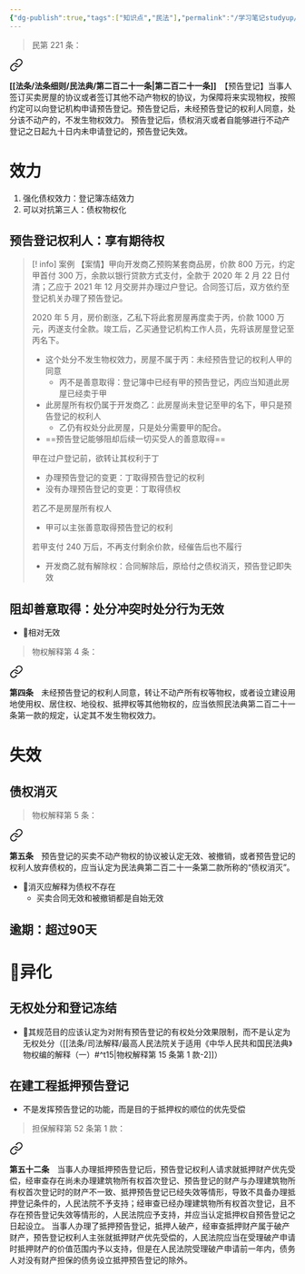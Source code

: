 ```yaml
---
{"dg-publish":true,"tags":["知识点","民法"],"permalink":"/学习笔记studyup/民法总论/预告登记/","dgPassFrontmatter":true,"created":"2024-11-14T18:35:17.781+08:00","updated":"2024-12-04T21:52:09.710+08:00"}
---
```


>民第 221 条：
<div class="transclusion internal-embed is-loaded"><a class="markdown-embed-link" href="/////#t221" aria-label="Open link"><svg xmlns="http://www.w3.org/2000/svg" width="24" height="24" viewBox="0 0 24 24" fill="none" stroke="currentColor" stroke-width="2" stroke-linecap="round" stroke-linejoin="round" class="svg-icon lucide-link"><path d="M10 13a5 5 0 0 0 7.54.54l3-3a5 5 0 0 0-7.07-7.07l-1.72 1.71"></path><path d="M14 11a5 5 0 0 0-7.54-.54l-3 3a5 5 0 0 0 7.07 7.07l1.71-1.71"></path></svg></a><div class="markdown-embed">



**[[法条/法条细则/民法典/第二百二十一条\|第二百二十一条]]**　【预告登记】当事人签订买卖房屋的协议或者签订其他不动产物权的协议，为保障将来实现物权，按照约定可以向登记机构申请预告登记。预告登记后，未经预告登记的权利人同意，处分该不动产的，不发生物权效力。
预告登记后，债权消灭或者自能够进行不动产登记之日起九十日内未申请登记的，预告登记失效。 

</div></div>

# 效力
1. 强化债权效力：登记簿冻结效力
2. 可以对抗第三人：债权物权化
## 预告登记权利人：享有期待权
>[! info] 案例
>【案情】甲向开发商乙预购某套商品房，价款 800 万元，约定甲首付 300 万，余款以银行贷款方式支付，全款于 2020 年 2 月 22 日付清；乙应于 2021 年 12 月交房并办理过户登记。合同签订后，双方依约至登记机关办理了预告登记。
>
>2020 年 5 月，房价剧涨，乙私下将此套房屋再度卖于丙，价款 1000 万元，丙遂支付全款。竣工后，乙买通登记机构工作人员，先将该房屋登记至丙名下。
>- 这个处分不发生物权效力，房屋不属于丙：未经预告登记的权利人甲的同意
>	- 丙不是善意取得：登记簿中已经有甲的预告登记，丙应当知道此房屋已经卖于甲
>- 此房屋所有权仍属于开发商乙：此房屋尚未登记至甲的名下，甲只是预告登记的权利人
>	- 乙仍有权处分此房屋，只是处分需要甲的配合。
>- ==预告登记能够阻却后续一切买受人的善意取得==
>
>甲在过户登记前，欲转让其权利于丁
>- 办理预告登记的变更：丁取得预告登记的权利
>- 没有办理预告登记的变更：丁取得债权
>
>若乙不是房屋所有权人
>- 甲可以主张善意取得预告登记的权利
>
>若甲支付 240 万后，不再支付剩余价款，经催告后也不履行
>- 开发商乙就有解除权：合同解除后，原给付之债权消灭，预告登记即失效
## 阻却善意取得：处分冲突时处分行为无效
- 🔆相对无效
>物权解释第 4 条：
<div class="transclusion internal-embed is-loaded"><a class="markdown-embed-link" href="////#t4" aria-label="Open link"><svg xmlns="http://www.w3.org/2000/svg" width="24" height="24" viewBox="0 0 24 24" fill="none" stroke="currentColor" stroke-width="2" stroke-linecap="round" stroke-linejoin="round" class="svg-icon lucide-link"><path d="M10 13a5 5 0 0 0 7.54.54l3-3a5 5 0 0 0-7.07-7.07l-1.72 1.71"></path><path d="M14 11a5 5 0 0 0-7.54-.54l-3 3a5 5 0 0 0 7.07 7.07l1.71-1.71"></path></svg></a><div class="markdown-embed">



**第四条**　未经预告登记的权利人同意，转让不动产所有权等物权，或者设立建设用地使用权、居住权、地役权、抵押权等其他物权的，应当依照民法典第二百二十一条第一款的规定，认定其不发生物权效力。 

</div></div>

# 失效
## 债权消灭
>物权解释第 5 条：
<div class="transclusion internal-embed is-loaded"><a class="markdown-embed-link" href="////#t5" aria-label="Open link"><svg xmlns="http://www.w3.org/2000/svg" width="24" height="24" viewBox="0 0 24 24" fill="none" stroke="currentColor" stroke-width="2" stroke-linecap="round" stroke-linejoin="round" class="svg-icon lucide-link"><path d="M10 13a5 5 0 0 0 7.54.54l3-3a5 5 0 0 0-7.07-7.07l-1.72 1.71"></path><path d="M14 11a5 5 0 0 0-7.54-.54l-3 3a5 5 0 0 0 7.07 7.07l1.71-1.71"></path></svg></a><div class="markdown-embed">



**第五条**　预告登记的买卖不动产物权的协议被认定无效、被撤销，或者预告登记的权利人放弃债权的，应当认定为民法典第二百二十一条第二款所称的“债权消灭”。 

</div></div>

- 🔆消灭应解释为债权不存在
	- 买卖合同无效和被撤销都是自始无效
## 逾期：超过90天
# 📍异化
## 无权处分和登记冻结
- 🔆其规范目的应该认定为对附有预告登记的有权处分效果限制，而不是认定为无权处分（[[法条/司法解释/最高人民法院关于适用《中华人民共和国民法典》物权编的解释（一）#^t15\|物权解释第 15 条第 1 款-2]]）
## 在建工程抵押预告登记
- 不是发挥预告登记的功能，而是目的于抵押权的顺位的优先受偿
>担保解释第 52 条第 1 款：
<div class="transclusion internal-embed is-loaded"><a class="markdown-embed-link" href="////#t52" aria-label="Open link"><svg xmlns="http://www.w3.org/2000/svg" width="24" height="24" viewBox="0 0 24 24" fill="none" stroke="currentColor" stroke-width="2" stroke-linecap="round" stroke-linejoin="round" class="svg-icon lucide-link"><path d="M10 13a5 5 0 0 0 7.54.54l3-3a5 5 0 0 0-7.07-7.07l-1.72 1.71"></path><path d="M14 11a5 5 0 0 0-7.54-.54l-3 3a5 5 0 0 0 7.07 7.07l1.71-1.71"></path></svg></a><div class="markdown-embed">



**第五十二条**　当事人办理抵押预告登记后，预告登记权利人请求就抵押财产优先受偿，经审查存在尚未办理建筑物所有权首次登记、预告登记的财产与办理建筑物所有权首次登记时的财产不一致、抵押预告登记已经失效等情形，导致不具备办理抵押登记条件的，人民法院不予支持；经审查已经办理建筑物所有权首次登记，且不存在预告登记失效等情形的，人民法院应予支持，并应当认定抵押权自预告登记之日起设立。
当事人办理了抵押预告登记，抵押人破产，经审查抵押财产属于破产财产，预告登记权利人主张就抵押财产优先受偿的，人民法院应当在受理破产申请时抵押财产的价值范围内予以支持，但是在人民法院受理破产申请前一年内，债务人对没有财产担保的债务设立抵押预告登记的除外。 

</div></div>
